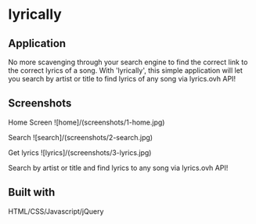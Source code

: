 # lyrically

## Application
No more scavenging through your search engine to find the correct link to the correct lyrics of a song. With 'lyrically', this simple application will let you search by artist or title to find lyrics of any song via lyrics.ovh API!

## Screenshots
Home Screen
![home]/(screenshots/1-home.jpg)

Search
![search]/(screenshots/2-search.jpg)

Get lyrics
![lyrics]/(screenshots/3-lyrics.jpg)

Search by artist or title and find lyrics to any song via lyrics.ovh API!

## Built with
HTML/CSS/Javascript/jQuery
